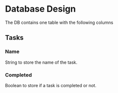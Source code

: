 # Database Design

The DB contains one table with the following columns

## Tasks

### Name
String to store the name of the task.

### Completed
Boolean to store if a task is completed or not.
